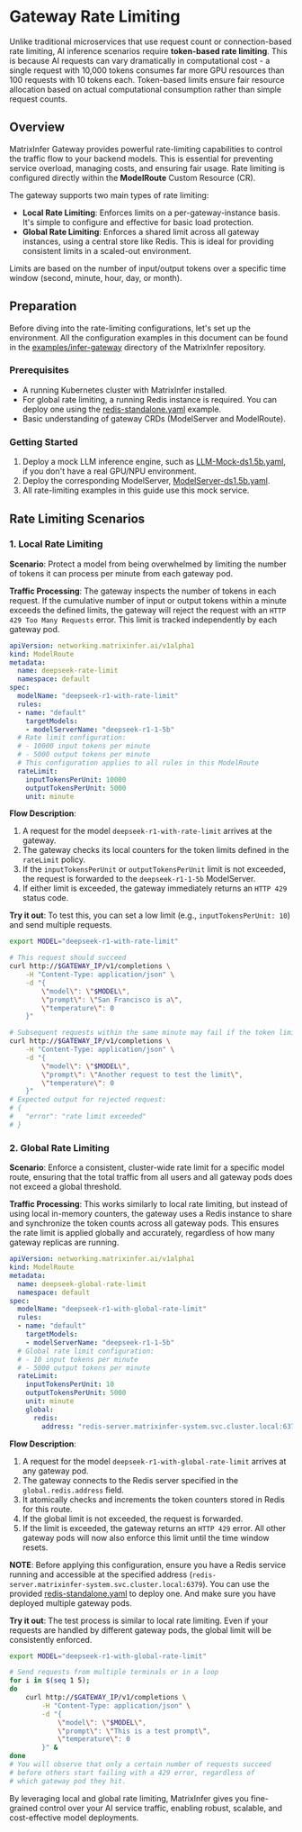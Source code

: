 # Gateway Rate Limiting

Unlike traditional microservices that use request count or connection-based rate limiting, AI inference scenarios require **token-based rate limiting**. This is because AI requests can vary dramatically in computational cost - a single request with 10,000 tokens consumes far more GPU resources than 100 requests with 10 tokens each. Token-based limits ensure fair resource allocation based on actual computational consumption rather than simple request counts.

## Overview

MatrixInfer Gateway provides powerful rate-limiting capabilities to control the traffic flow to your backend models. This is essential for preventing service overload, managing costs, and ensuring fair usage. Rate limiting is configured directly within the **ModelRoute** Custom Resource (CR).

The gateway supports two main types of rate limiting:
- **Local Rate Limiting**: Enforces limits on a per-gateway-instance basis. It\'s simple to configure and effective for basic load protection.
- **Global Rate Limiting**: Enforces a shared limit across all gateway instances, using a central store like Redis. This is ideal for providing consistent limits in a scaled-out environment.

Limits are based on the number of input/output tokens over a specific time window (second, minute, hour, day, or month).

## Preparation

Before diving into the rate-limiting configurations, let's set up the environment. All the configuration examples in this document can be found in the [examples/infer-gateway](https://github.com/matrixinfer-ai/matrixinfer/tree/main/examples/infer-gateway) directory of the MatrixInfer repository.

### Prerequisites

- A running Kubernetes cluster with MatrixInfer installed.
- For global rate limiting, a running Redis instance is required. You can deploy one using the [redis-standalone.yaml](../../../../examples/redis/redis-standalone.yaml) example.
- Basic understanding of gateway CRDs (ModelServer and ModelRoute).

### Getting Started

1.  Deploy a mock LLM inference engine, such as [LLM-Mock-ds1.5b.yaml](../../../../examples/infer-gateway/LLM-Mock-ds1.5b.yaml), if you don't have a real GPU/NPU environment.
2.  Deploy the corresponding ModelServer, [ModelServer-ds1.5b.yaml](../../../../examples/infer-gateway/ModelServer-ds1.5b.yaml).
3.  All rate-limiting examples in this guide use this mock service.

## Rate Limiting Scenarios

### 1. Local Rate Limiting

**Scenario**: Protect a model from being overwhelmed by limiting the number of tokens it can process per minute from each gateway pod.

**Traffic Processing**: The gateway inspects the number of tokens in each request. If the cumulative number of input or output tokens within a minute exceeds the defined limits, the gateway will reject the request with an `HTTP 429 Too Many Requests` error. This limit is tracked independently by each gateway pod.

```yaml
apiVersion: networking.matrixinfer.ai/v1alpha1
kind: ModelRoute
metadata:
  name: deepseek-rate-limit
  namespace: default
spec:
  modelName: "deepseek-r1-with-rate-limit"
  rules:
  - name: "default"
    targetModels:
    - modelServerName: "deepseek-r1-1-5b"
  # Rate limit configuration:
  # - 10000 input tokens per minute
  # - 5000 output tokens per minute
  # This configuration applies to all rules in this ModelRoute
  rateLimit:
    inputTokensPerUnit: 10000
    outputTokensPerUnit: 5000
    unit: minute
```

**Flow Description**:
1.  A request for the model `deepseek-r1-with-rate-limit` arrives at the gateway.
2.  The gateway checks its local counters for the token limits defined in the `rateLimit` policy.
3.  If the `inputTokensPerUnit` or `outputTokensPerUnit` limit is not exceeded, the request is forwarded to the `deepseek-r1-1-5b` ModelServer.
4.  If either limit is exceeded, the gateway immediately returns an `HTTP 429` status code.

**Try it out**:
To test this, you can set a low limit (e.g., `inputTokensPerUnit: 10`) and send multiple requests.

```bash
export MODEL="deepseek-r1-with-rate-limit"

# This request should succeed
curl http://$GATEWAY_IP/v1/completions \
    -H "Content-Type: application/json" \
    -d "{
        \"model\": \"$MODEL\",
        \"prompt\": \"San Francisco is a\",
        \"temperature\": 0
    }"

# Subsequent requests within the same minute may fail if the token limit is breached
curl http://$GATEWAY_IP/v1/completions \
    -H "Content-Type: application/json" \
    -d "{
        \"model\": \"$MODEL\",
        \"prompt\": \"Another request to test the limit\",
        \"temperature\": 0
    }"
# Expected output for rejected request:
# {
#   "error": "rate limit exceeded"
# }
```

### 2. Global Rate Limiting

**Scenario**: Enforce a consistent, cluster-wide rate limit for a specific model route, ensuring that the total traffic from all users and all gateway pods does not exceed a global threshold.

**Traffic Processing**: This works similarly to local rate limiting, but instead of using local in-memory counters, the gateway uses a Redis instance to share and synchronize the token counts across all gateway pods. This ensures the rate limit is applied globally and accurately, regardless of how many gateway replicas are running.

```yaml
apiVersion: networking.matrixinfer.ai/v1alpha1
kind: ModelRoute
metadata:
  name: deepseek-global-rate-limit
  namespace: default
spec:
  modelName: "deepseek-r1-with-global-rate-limit"
  rules:
  - name: "default"
    targetModels:
    - modelServerName: "deepseek-r1-1-5b"
  # Global rate limit configuration:
  # - 10 input tokens per minute
  # - 5000 output tokens per minute
  rateLimit:
    inputTokensPerUnit: 10
    outputTokensPerUnit: 5000
    unit: minute
    global:
      redis:
        address: "redis-server.matrixinfer-system.svc.cluster.local:6379"
```

**Flow Description**:
1.  A request for the model `deepseek-r1-with-global-rate-limit` arrives at any gateway pod.
2.  The gateway connects to the Redis server specified in the `global.redis.address` field.
3.  It atomically checks and increments the token counters stored in Redis for this route.
4.  If the global limit is not exceeded, the request is forwarded.
5.  If the limit is exceeded, the gateway returns an `HTTP 429` error. All other gateway pods will now also enforce this limit until the time window resets.

**NOTE**: Before applying this configuration, ensure you have a Redis service running and accessible at the specified address (`redis-server.matrixinfer-system.svc.cluster.local:6379`). You can use the provided [redis-standalone.yaml](../../../../examples/redis/redis-standalone.yaml) to deploy one. And make sure you have deployed multiple gateway pods.

**Try it out**:
The test process is similar to local rate limiting. Even if your requests are handled by different gateway pods, the global limit will be consistently enforced.

```bash
export MODEL="deepseek-r1-with-global-rate-limit"

# Send requests from multiple terminals or in a loop
for i in $(seq 1 5);
do
    curl http://$GATEWAY_IP/v1/completions \
        -H "Content-Type: application/json" \
        -d "{
            \"model\": \"$MODEL\",
            \"prompt\": \"This is a test prompt\",
            \"temperature\": 0
        }" &
done
# You will observe that only a certain number of requests succeed
# before others start failing with a 429 error, regardless of
# which gateway pod they hit.
```

By leveraging local and global rate limiting, MatrixInfer gives you fine-grained control over your AI service traffic, enabling robust, scalable, and cost-effective model deployments.
